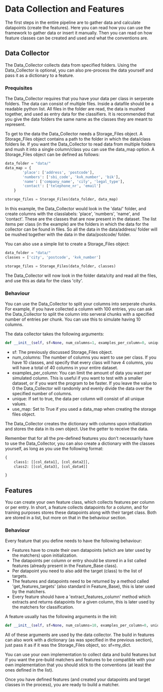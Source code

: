 # Data Collection and Features
The first steps in the entire pipeline are to gather data and calculate datapoints (create the features). 
Here you can read how you can use the framework to gather data or insert it manually. Then you can read on how feature classes can
be created and used and what the conventions are. 

## Data Collector
The Data_Collector collects data from specified folders. Using the Data_Collector is optional, you can also pre-process the data yourself and pass it as a dictionary to a feature. 

### Prequisites
The Data_Collector requires that you have your data per class in serperate folders. The data can consist of multiple files. Inside a datafile should be a readable python list. All files in the folder are read, the data is mushed together, and used as entry data for the classifiers. It is recommended that you give the data folders the same name as the classes they are meant to represent. 

To get to the data the Data_Collector needs a Storage_Files object. A Storage_Files object contains a path to the folder in which the data/class folders lie. If you want the Data_Collector to read data from multiple folders and mush it into a single column/class you can use the data_map option. 
A Storage_Files object can be defined as follows:

```python
data_folder = "data/"
data_map = {
		'place': ['address', 'postcode'],
		'numbers': ['sbi_code', 'kvk_number', 'bik'],
		'name': ['company_name', 'city', 'legal_type'],
		'contact': ['telephone_nr', 'email']
	}

storage_files = Storage_Files(data_folder, data_map)
```

In this example, the Data_Collector would look in the 'data/' folder, and create columns with the classlabels: 'place', 'numbers', 'name', and 'contact'. These are the classes that are now present in the dataset. The list items per class (in the example) are the folders in which the data for the collector can be found in files. So all the data in the data/address/ folder will be mushed together with the data in the data/postcode/ folder.  

You can also use a simple list to create a Storage_Files object:
```python
data_folder = "data/"
classes = ['city', 'postcode', 'kvk_number']

storage_files = Storage_Files(data_folder, classes)
```
The Data_Collector will now look in the folder data/city and read all the files, and use this as data for the class 'city'.

### Behaviour
You can use the Data_Collector to split your columns into serperate chunks. For example, if you have collected a column with 100 entries, you can ask the Data_Collector to split the column into serveral chunks with a specified number of entries per chunk. You can use this to simulate having 10 columns.

The data collector takes the following arguments:
```python
def __init__(self, sf=None, num_columns=1, examples_per_column=0, unique=False, use_map=False):
```
* sf: The previously discussed Storage_Files object. 
* num_columns: The number of columns you want to use per class. If you have 10 classes, and specify that every class will have 4 columns, you will have a total of 40 columns in your entire dataset. 
* examples_per_column: You can limit the amount of data you want per simulated column. This is useful if you want to test with a smaller dataset, or if you want the program to be faster. If you leave the value to 0 the Data_Collector will randomly and evenly divide the data over the specified number of columns. 
* unique: If set to true, the data per column will consist of all unique values.
* use_map: Set to True if you used a data_map when creating the storage files object.

The Data_Collector creates the dictionary with columns upon initialization and stores the data in its own object. Use the getter to receive the data.

Remember that for all the pre-defined features you don't necessarily have to use the Data_Collector, you can also create a dictionary with the classes yourself, as long as you use the following format:
```python
{
	class1: [[col_data1], [col_data2]],
	class2: [[col_data3], [col_data4]]

}

```

## Features
You can create your own feature class, which collects features per column or per entry. In short, a feature collects datapoints for a column, and for training purposes stores these datapoints along with their target class. Both are stored in a list, but more on that in the behaviour section. 

### Behaviour
Every feature that you define needs to have the following behaviour:
* Features have to create their own datapoints (which are later used by the matchers) upon initialization.
* The datapoints per column or entry should be stored in a list called features (already present in the Feature_Base class).
* Per datapoint you need to also add the target (class) to the list of targets. 
* The features and datapoints need to be returned by a method called 'get_features_targets' (also standard in Feature_Base), this is later used by the matchers.
* Every feature should have a 'extract_features_column' method which extracts and returns datapoints for a given column, this is later used by the matchers for classification.

A feature usually has the following arguments in the init:
```python
def __init__(self, sf=None, num_columns=10, examples_per_column=0, unique=False, use_map=False)
```
All of these arguments are used by the data collector. The build in features can also work with a dictionary (as was specified in the previous section), just pass it as if it was the Storage_Files object, so: sf=my_dict.

You can use your own implementation to collect data and build features but if you want the pre-build matchers and features to be compatible with your own implementation that you should stick to the conventions (at least the ones defined in the list).

Once you have defined features (and created your datapoints and target classes in the process), you are ready to build a matcher.

